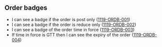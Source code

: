 ## Order badges

- I can see a badge if the order is post only (<a name="1119-ORDB-001" href="#1119-ORDB-001">1119-ORDB-001</a>)
- I can see a badge if the order is reduce only (<a name="1119-ORDB-002" href="#1119-ORDB-002">1119-ORDB-002</a>)
- I can see a badge of the order time in force (<a name="1119-ORDB-003" href="#1119-ORDB-003">1119-ORDB-003</a>)
- If time in force is GTT then I can see the expiry of the order (<a name="1119-ORDB-004" href="#1119-ORDB-004">1119-ORDB-004</a>)
